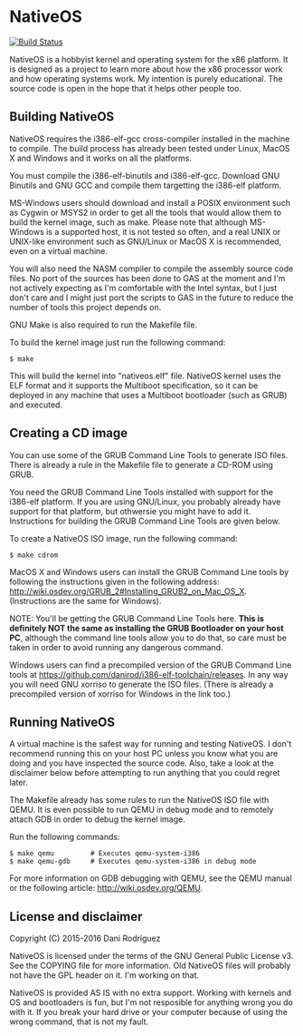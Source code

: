 # NativeOS

[![Build Status](https://travis-ci.org/danirod/NativeOS.svg?branch=master)](https://travis-ci.org/danirod/NativeOS)

NativeOS is a hobbyist kernel and operating system for the x86
platform. It is designed as a project to learn more about how the x86
processor work and how operating systems work. My intention is purely
educational. The source code is open in the hope that it helps other
people too.

## Building NativeOS

NativeOS requires the i386-elf-gcc cross-compiler installed in the
machine to compile. The build process has already been tested under
Linux, MacOS X and Windows and it works on all the platforms.

You must compile the i386-elf-binutils and i386-elf-gcc. Download
GNU Binutils and GNU GCC and compile them targetting the i386-elf
platform.

MS-Windows users should download and install a POSIX environment
such as Cygwin or MSYS2 in order to get all the tools that would
allow them to build the kernel image, such as make. Please note
that although MS-Windows is a supported host, it is not tested
so often, and a real UNIX or UNIX-like environment such as GNU/Linux
or MacOS X is recommended, even on a virtual machine.

You will also need the NASM compiler to compile the assembly source
code files. No port of the sources has been done to GAS at the moment
and I'm not actively expecting as I'm comfortable with the Intel
syntax, but I just don't care and I might just port the scripts to
GAS in the future to reduce the number of tools this project depends
on.

GNU Make is also required to run the Makefile file.

To build the kernel image just run the following command:

    $ make

This will build the kernel into "nativeos.elf" file. NativeOS kernel
uses the ELF format and it supports the Multiboot specification, so it
can be deployed in any machine that uses a Multiboot bootloader (such
as GRUB) and executed.

## Creating a CD image

You can use some of the GRUB Command Line Tools to generate ISO files.
There is already a rule in the Makefile file to generate a CD-ROM using
GRUB.

You need the GRUB Command Line Tools installed with support for the
i386-elf platform. If you are using GNU/Linux, you probably already
have support for that platform, but othwersie you might have to
add it. Instructions for building the GRUB Command Line Tools are given
below.

To create a NativeOS ISO image, run the following command:

    $ make cdrom

MacOS X and Windows users can install the GRUB Command Line tools by
following the instructions given in the following address:
<http://wiki.osdev.org/GRUB_2#Installing_GRUB2_on_Mac_OS_X>.
(Instructions are the same for Windows).

NOTE: You'll be getting the GRUB Command Line Tools here. **This is
definitely NOT the same as installing the GRUB Bootloader on your
host PC**, although the command line tools allow you to do that, so
care must be taken in order to avoid running any dangerous command.

Windows users can find a precompiled version of the GRUB Command Line
tools at <https://github.com/danirod/i386-elf-toolchain/releases>.
In any way you will need GNU xorriso to generate the ISO files.
(There is already a precompiled version of xorriso for Windows in
the link too.)

## Running NativeOS
    
A virtual machine is the safest way for running and testing NativeOS.
I don't recommend running this on your host PC unless you know what
you are doing and you have inspected the source code. Also, take a
look at the disclaimer below before attempting to run anything that
you could regret later.

The Makefile already has some rules to run the NativeOS ISO file with
QEMU. It is even possible to run QEMU in debug mode and to remotely
attach GDB in order to debug the kernel image.

Run the following commands:

    $ make qemu         # Executes qemu-system-i386
    $ make qemu-gdb     # Executes qemu-system-i386 in debug mode

For more information on GDB debugging with QEMU, see the QEMU
manual or the following article: <http://wiki.osdev.org/QEMU>.

## License and disclaimer

Copyright (C) 2015-2016 Dani Rodríguez

NativeOS is licensed under the terms of the GNU General Public License v3.
See the COPYING file for more information. Old NativeOS files will
probably not have the GPL header on it. I'm working on that.

NativeOS is provided AS IS with no extra support. Working with kernels
and OS and bootloaders is fun, but I'm not resposible for anything wrong
you do with it. If you break your hard drive or your computer because
of using the wrong command, that is not my fault.
